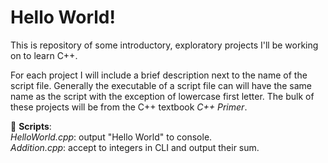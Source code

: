# Hello World!
This is repository of some introductory, exploratory projects I'll be working on to learn C++.  

For each project I will include a brief description next to the name of the script file. Generally the executable 
of a script file can will have the same name as the script with the exception of lowercase first letter. 
The bulk of these projects will be from the C++ textbook _C++ Primer_.  

📜 __Scripts__:  
_HelloWorld.cpp_: output "Hello World" to console.  
_Addition.cpp_: accept to integers in CLI and output their sum.  